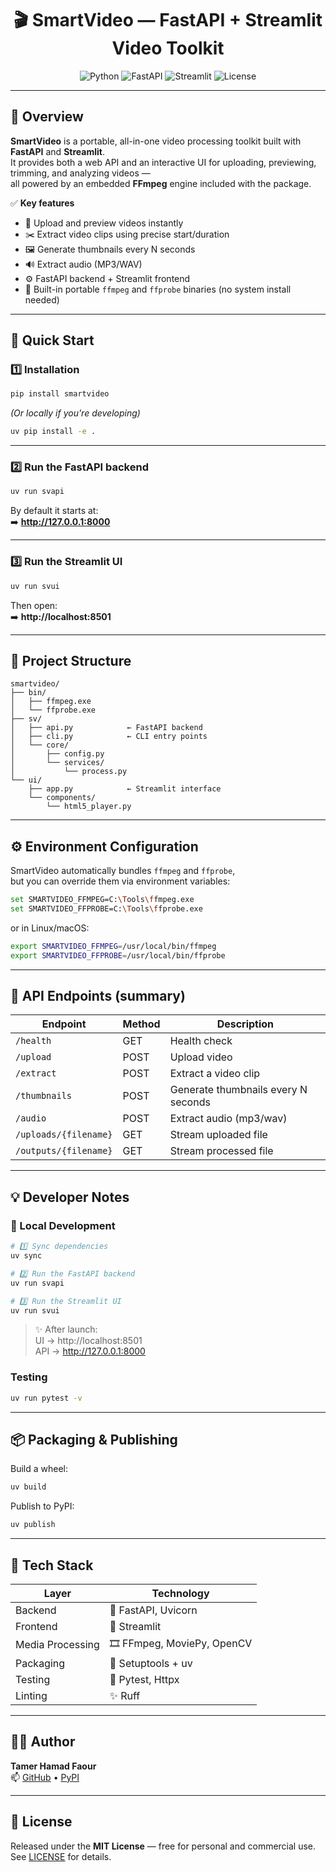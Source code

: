 <h1 align="center">🎬 SmartVideo — FastAPI + Streamlit Video Toolkit</h1>

<p align="center">
  <img src="https://img.shields.io/badge/Python-3.10%2B-blue?logo=python" alt="Python">
  <img src="https://img.shields.io/badge/FastAPI-0.115+-009688?logo=fastapi" alt="FastAPI">
  <img src="https://img.shields.io/badge/Streamlit-1.39+-FF4B4B?logo=streamlit" alt="Streamlit">
  <img src="https://img.shields.io/badge/License-MIT-green" alt="License">
</p>

---

## 🧠 Overview

**SmartVideo** is a portable, all-in-one video processing toolkit built with **FastAPI** and **Streamlit**.  
It provides both a web API and an interactive UI for uploading, previewing, trimming, and analyzing videos —  
all powered by an embedded **FFmpeg** engine included with the package.

✅ **Key features**
- 🎥 Upload and preview videos instantly  
- ✂️ Extract video clips using precise start/duration  
- 🖼️ Generate thumbnails every N seconds  
- 🔊 Extract audio (MP3/WAV)  
- ⚙️ FastAPI backend + Streamlit frontend  
- 💾 Built-in portable `ffmpeg` and `ffprobe` binaries (no system install needed)

---

## 🚀 Quick Start

### 1️⃣ Installation

```bash
pip install smartvideo
```

*(Or locally if you're developing)*

```bash
uv pip install -e .
```

---

### 2️⃣ Run the FastAPI backend

```bash
uv run svapi
```

By default it starts at:  
➡️ **http://127.0.0.1:8000**

---

### 3️⃣ Run the Streamlit UI

```bash
uv run svui
```

Then open:  
➡️ **http://localhost:8501**

---

## 🧩 Project Structure

```
smartvideo/
├── bin/
│   ├── ffmpeg.exe
│   └── ffprobe.exe
├── sv/
│   ├── api.py            ← FastAPI backend
│   ├── cli.py            ← CLI entry points
│   └── core/
│       ├── config.py
│       └── services/
│           └── process.py
└── ui/
    ├── app.py            ← Streamlit interface
    └── components/
        └── html5_player.py
```

---

## ⚙️ Environment Configuration

SmartVideo automatically bundles `ffmpeg` and `ffprobe`,  
but you can override them via environment variables:

```bash
set SMARTVIDEO_FFMPEG=C:\Tools\ffmpeg.exe
set SMARTVIDEO_FFPROBE=C:\Tools\ffprobe.exe
```

or in Linux/macOS:
```bash
export SMARTVIDEO_FFMPEG=/usr/local/bin/ffmpeg
export SMARTVIDEO_FFPROBE=/usr/local/bin/ffprobe
```

---

## 🧪 API Endpoints (summary)

| Endpoint | Method | Description |
|-----------|---------|-------------|
| `/health` | GET | Health check |
| `/upload` | POST | Upload video |
| `/extract` | POST | Extract a video clip |
| `/thumbnails` | POST | Generate thumbnails every N seconds |
| `/audio` | POST | Extract audio (mp3/wav) |
| `/uploads/{filename}` | GET | Stream uploaded file |
| `/outputs/{filename}` | GET | Stream processed file |

---

## 💡 Developer Notes

### 🧩 Local Development

```bash
# 1️⃣ Sync dependencies
uv sync

# 2️⃣ Run the FastAPI backend
uv run svapi

# 3️⃣ Run the Streamlit UI
uv run svui
```

> ✨ After launch:  
> UI → http://localhost:8501  
> API → http://127.0.0.1:8000

### Testing

```bash
uv run pytest -v
```

---

## 📦 Packaging & Publishing

Build a wheel:

```bash
uv build
```

Publish to PyPI:

```bash
uv publish
```

---

## 🧰 Tech Stack

| Layer | Technology |
|-------|-------------|
| Backend | 🐍 FastAPI, Uvicorn |
| Frontend | 🎨 Streamlit |
| Media Processing | 🎞️ FFmpeg, MoviePy, OpenCV |
| Packaging | 🧱 Setuptools + uv |
| Testing | 🧪 Pytest, Httpx |
| Linting | ✨ Ruff |

---

## 🧑‍💻 Author

**Tamer Hamad Faour**  
📫 [GitHub](https://github.com/TamerOnLine) • [PyPI](https://pypi.org/user/TamerOnLine)

---

## 📜 License

Released under the **MIT License** — free for personal and commercial use.  
See [LICENSE](./LICENSE) for details.
